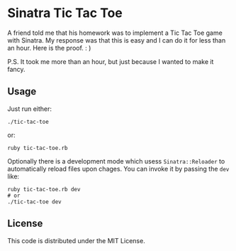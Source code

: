 Sinatra Tic Tac Toe
===================

A friend told me that his homework was to implement a Tic Tac Toe game with Sinatra.
My response was that this is easy and I can do it for less than an hour.
Here is the proof. : )

P.S. It took me more than an hour, but just because I wanted to make it fancy.

Usage
-----

Just run either:
```
./tic-tac-toe
```
or:
```
ruby tic-tac-toe.rb
```

Optionally there is a development mode which usess ```Sinatra::Reloader``` to automatically reload files upon chages. You can invoke it by passing the ```dev``` like:
```
ruby tic-tac-toe.rb dev
# or
./tic-tac-toe dev
```

License
-------

This code is distributed under the MIT License.
